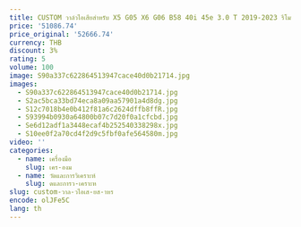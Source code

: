 ```yaml
---
title: CUSTOM วาล์วไอเสียสําหรับ X5 G05 X6 G06 B58 40i 45e 3.0 T 2019-2023 รีโมทคอนโทรลระบบ Ss304 ท่อไอเสียอะไหล่
price: '51086.74'
price_original: '52666.74'
currency: THB
discount: 3%
rating: 5
volume: 100
image: S90a337c622864513947cace40d0b21714.jpg
images:
  - S90a337c622864513947cace40d0b21714.jpg
  - S2ac5bca33bd74eca8a09aa57901a4d8dg.jpg
  - S12c7018b4e0b412f81a6c2624dffb8ffR.jpg
  - S93994b0930a64800b07c7d20f0a1cfcbd.jpg
  - Se6d12adf1a3448ecaf4b252540338298x.jpg
  - S10ee0f2a70cd4f2d9c5fbf0afe564580m.jpg
video: ''
categories:
  - name: เครื่องมือ
    slug: เคร-องม
  - name: วัดและการวิเคราะห์
    slug: ดและการว-เคราะห
slug: custom-วาล-วไอเส-ยส-าหร
encode: olJFe5C
lang: th
---
```

  